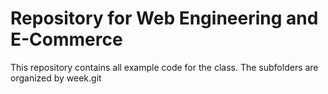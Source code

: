 # Repository for Web Engineering and E-Commerce
This repository contains all example code for the class. The subfolders are organized by week.git 
